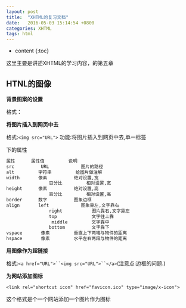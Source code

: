 ```yaml
---
layout: post
title:  "XHTML的复习文档"
date:   2016-05-03 15:14:54 +0800
categories: XHTML
tags: html
---
```


* content
{:toc}

这里主要是讲述XHTML的学习内容，的第五章





## HTNL的图像

**背景图案的设置**

格式：<body background=”URL”>

**将图片插入到网页中去**

格式:`<img src="URL">`
			功能:将图片插入到网页中去,单一标签
			
<img>下的属性	

```html
属性		属性值			说明
src 		 URL			图片的路径
alt 		字符串		    给图片做注解
width		像素			绝对设置,宽
				百分比			相对设置,宽
height		像素			绝对设置,高
				百分比			相对设置,高
border		数字			图象边框
align		left			图象靠左,文字靠右
				right		    图片靠右,文字靠左
				top			    文字往上靠
				 middle		    文字靠中
				bottom		    文字靠下
vspace       像素			垂直上下两端与物件的距离
hspace       像素			水平左右两段与物件的距离				
```	

**用图像作为超链接**

格式:`<a href="URL">``<img src="URL">``</a>`(注意点:边框的问题.)

**为网站添加图标**

`<link rel="shortcut icon" href="favicon.ico" type="image/x-icon">`

这个格式是个一个网站添加一个图片作为图标